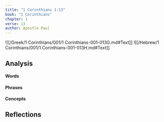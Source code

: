```yaml
---
title: "1 Corinthians 1:13"
book: "1 Corinthians"
chapter: 1
verse: 13
author: Apostle Paul
---
```

![[/Greek/1 Corinthians/001/1 Corinthians-001-013G.md#Text]]
![[/Hebrew/1 Corinthians/001/1 Corinthians-001-013H.md#Text]]

## Analysis

#### Words

#### Phrases

#### Concepts

## Reflections
